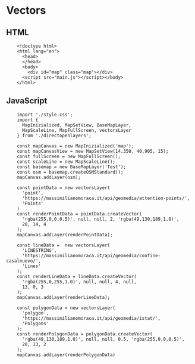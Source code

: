 # Vectors

## HTML

        <!doctype html>
        <html lang="en">
          <head>
          </head>
          <body>
            <div id="map" class="map"></div>
          <script src="main.js"></script></body>
        </html>

## JavaScript

        import './style.css';
        import {
          MapInizialized, MapSetView, BaseMapLayer,
          MapScaleLine, MapFullScreen, vectorsLayer
        } from './directopenlayers';

        const mapCanvas = new MapInizialized('map');
        const mapCanvasView = new MapSetView(14.350, 40.905, 15);
        const fullScreen = new MapFullScreen();
        const scaleLine = new MapScaleLine();
        const basemap = new BaseMapLayer('Test');
        const osm = basemap.createOSMStandard();
        mapCanvas.addLayer(osm);

        const pointData = new vectorsLayer(
          'point',
          'https://massimilianomoraca.it/api/geomedia/attention-points/',
          'Points'
        )
        const renderPointData = pointData.createVector(
          'rgba(255,0,0,0.5)', null, null, 2, 'rgba(49,130,189,1.0)',
          20, 14, 4
        );
        mapCanvas.addLayer(renderPointData);

        const lineData =  new vectorsLayer(
          'LINESTRING',
          'https://massimilianomoraca.it/api/geomedia/confine-casalnuovo/',
          'Lines'
        );
        const renderLineData = lineData.createVector(
          'rgba(255,0,255,1.0)', null, null, 4, null,
          13, 0, 3
        );
        mapCanvas.addLayer(renderLineData);

        const polygonData = new vectorsLayer(
          'polygon',
          'https://massimilianomoraca.it/api/geomedia/istat/',
          'Polygons'
        );
        const renderPolygonData = polygonData.createVector(
          'rgba(49,130,189,1.0)', null, null, 0.5, 'rgba(255,0,0,0.5)',
          20, 13, 2
        );
        mapCanvas.addLayer(renderPolygonData)
